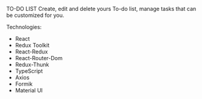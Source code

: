 TO-DO LIST
Create, edit and delete yours To-do list, manage tasks that can be customized for you.

Technologies:
- React
- Redux Toolkit
- React-Redux
- React-Router-Dom
- Redux-Thunk
- TypeScript
- Axios
- Formik
- Material UI
